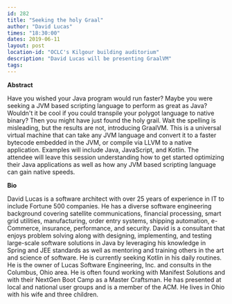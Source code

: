 ```yaml
---
id: 282
title: "Seeking the holy Graal"
author: "David Lucas"
times: "18:30:00"
dates: 2019-06-11
layout: post
location-id: "OCLC's Kilgour building auditorium"  
description: "David Lucas will be presenting GraalVM"
tags: 
---
```

**Abstract**

Have you wished your Java program would run faster? Maybe you were seeking a JVM based scripting language to perform as great as Java? Wouldn't it be cool if you could transpile your polygot language to native binary? Then you might have just found the holy grail. Wait the spelling is misleading, but the results are not, introducing GraalVM. This is a universal virtual machine that can take any JVM language and convert it to a faster bytecode embedded in the JVM, or compile via LLVM to a native application. Examples will include Java, JavaScript, and Kotlin. The attendee will leave this session understanding how to get started optimizing their Java applications as well as how any JVM based scripting language can gain native speeds.

**Bio**

David Lucas is a software architect with over 25 years of experience in IT to include Fortune 500 companies. He has a diverse software engineering background covering satellite communications, financial processing, smart grid utilities, manufacturing, order entry systems, shipping automation, e-Commerce, insurance, performance, and security. David is a consultant that enjoys problem solving along with designing, implementing, and testing large-scale software solutions in Java by leveraging his knowledge in Spring and JEE standards as well as mentoring and training others in the art and science of software. He is currently seeking Kotlin in his daily routines. He is the owner of Lucas Software Engineering, Inc. and consults in the Columbus, Ohio area. He is often found working with Manifest Solutions and with their NextGen Boot Camp as a Master Craftsman. He has presented at local and national user groups and is a member of the ACM. He lives in Ohio with his wife and three children.